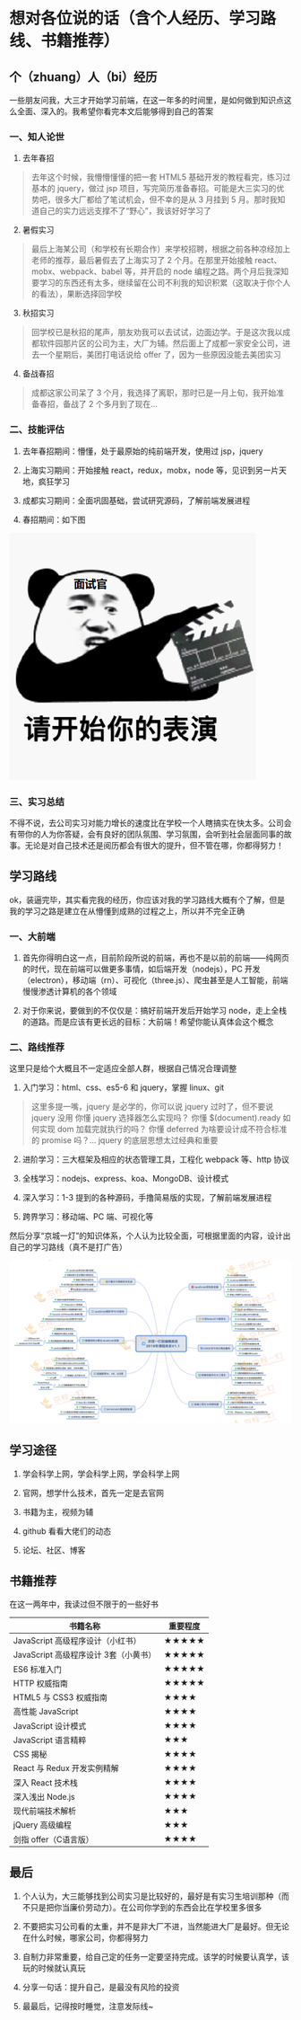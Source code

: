 # 想对各位说的话（含个人经历、学习路线、书籍推荐）

## 个（zhuang）人（bi）经历

一些朋友问我，大三才开始学习前端，在这一年多的时间里，是如何做到知识点这么全面、深入的。我希望你看完本文后能够得到自己的答案

### 一、知人论世

1. 去年春招

> 去年这个时候，我懵懵懂懂的把一套 HTML5 基础开发的教程看完，练习过基本的 jquery，做过 jsp 项目，写完简历准备春招。可能是大三实习的优势吧，很多大厂都给了笔试机会，但不幸的是从 3 月挂到 5 月。那时我知道自己的实力远远支撑不了“野心”，我该好好学习了

2. 暑假实习

> 最后上海某公司（和学校有长期合作）来学校招聘，根据之前各种凉经加上老师的推荐，最后暑假去了上海实习了 2 个月。在那里开始接触 react、mobx、webpack、babel 等，并开启的 node 编程之路。两个月后我深知要学习的东西还有太多，继续留在公司不利我的知识积累（这取决于你个人的看法），果断选择回学校

3. 秋招实习

> 回学校已是秋招的尾声，朋友劝我可以去试试，边面边学。于是这次我以成都软件园那片区的公司为主，大厂为辅。然后面上了成都一家安全公司，进去一个星期后，美团打电话说给 offer 了，因为一些原因没能去美团实习

4. 备战春招

> 成都这家公司呆了 3 个月，我选择了离职，那时已是一月上旬，我开始准备春招，备战了 2 个多月到了现在...

### 二、技能评估

1. 去年春招期间：懵懂，处于最原始的纯前端开发，使用过 jsp，jquery

2. 上海实习期间：开始接触 react，redux，mobx，node 等，见识到另一片天地，疯狂学习

3. 成都实习期间：全面巩固基础，尝试研究源码，了解前端发展进程

4. 春招期间：如下图

![开始你的表演.gif](开始你的表演.png)

### 三、实习总结

不得不说，去公司实习对能力增长的速度比在学校一个人瞎搞实在快太多。公司会有带你的人为你答疑，会有良好的团队氛围、学习氛围，会听到社会层面同事的故事。无论是对自己技术还是阅历都会有很大的提升，但不管在哪，你都得努力！

## 学习路线

ok，装逼完毕，其实看完我的经历，你应该对我的学习路线大概有个了解，但是我的学习之路是建立在从懵懂到成熟的过程之上，所以并不完全正确

### 一、大前端

1. 首先你得明白这一点，目前阶段所说的前端，再也不是以前的前端——纯网页的时代，现在前端可以做更多事情，如后端开发（nodejs），PC 开发（electron），移动端（rn）、可视化（three.js）、爬虫甚至是人工智能，前端慢慢渗透计算机的各个领域

2. 对于你来说，要做到的不仅仅是：搞好前端开发后开始学习 node，走上全栈的道路。而是应该有更长远的目标：大前端！希望你能认真体会这个概念

### 二、路线推荐

这里只是给个大概且不一定适应全部人群，根据自己情况合理调整

1. 入门学习：html、css、es5-6 和 jquery，掌握 linux、git

> 这里多提一嘴，jquery 是必学的，你可以说 jquery 过时了，但不要说 jquery 没用
> 你懂 jquery 选择器怎么实现吗？
> 你懂 $(document).ready 如何实现 dom 加载完就执行的吗？
> 你懂 deferred 为啥要设计成不符合标准的 promise 吗？...
> jquery 的底层思想太过经典和重要

2. 进阶学习：三大框架及相应的状态管理工具，工程化 webpack 等、http 协议

3. 全栈学习：nodejs、express、koa、MongoDB、设计模式

4. 深入学习：1-3 提到的各种源码，手撸简易版的实现，了解前端发展进程

5. 跨界学习：移动端、PC 端、可视化等

然后分享“京城一灯”的知识体系，个人认为比较全面，可根据里面的内容，设计出自己的学习路线（真不是打广告）

![学习路线.jpg](学习路线.jpg)

## 学习途径

1. 学会科学上网，学会科学上网，学会科学上网

2. 官网，想学什么技术，首先一定是去官网

3. 书籍为主，视频为辅

4. github 看看大佬们的动态

5. 论坛、社区、博客

## 书籍推荐

在这一两年中，我读过但不限于的一些好书

书籍名称 | 重要程度
-------- | -----
JavaScript 高级程序设计（小红书） | ★★★★★
JavaScript 高级程序设计 3套（小黄书） | ★★★★★
ES6 标准入门 | ★★★★★
HTTP 权威指南 | ★★★★★
HTML5 与 CSS3 权威指南 | ★★★★
高性能 JavaScript | ★★★★
JavaScript 设计模式 | ★★★★
JavaScript 语言精粹 | ★★★
CSS 揭秘 | ★★★★
React 与 Redux 开发实例精解 | ★★★★
深入 React 技术栈 | ★★★★
深入浅出 Node.js | ★★★★
现代前端技术解析 | ★★★
jQuery 高级编程 | ★★★
剑指 offer（C语言版） | ★★★★

## 最后

1. 个人认为，大三能够找到公司实习是比较好的，最好是有实习生培训那种（而不只是把你当廉价劳动力）。在公司你学到的东西会比在学校里多很多

2. 不要把实习公司看的太重，并不是非大厂不进，当然能进大厂是最好。但无论在什么时候，哪家公司，你都得努力

3. 自制力非常重要，给自己定的任务一定要坚持完成。该学的时候要认真学，该玩的时候就认真玩

4. 分享一句话：提升自己，是最没有风险的投资

5. 最最后，记得按时睡觉，注意发际线~
